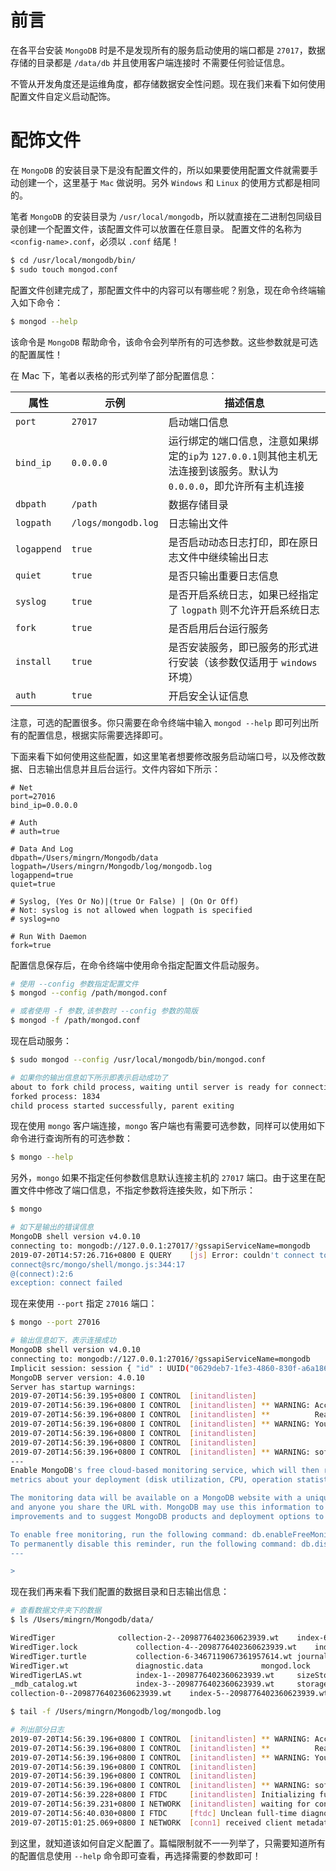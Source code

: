 # 前言

在各平台安装 `MongoDB` 时是不是发现所有的服务启动使用的端口都是 `27017`，数据存储的目录都是 `/data/db` 并且使用客户端连接时
不需要任何验证信息。

不管从开发角度还是运维角度，都存储数据安全性问题。现在我们来看下如何使用配置文件自定义启动配饰。

# 配饰文件

在 `MongoDB` 的安装目录下是没有配置文件的，所以如果要使用配置文件就需要手动创建一个，这里基于 `Mac` 做说明。另外 `Windows` 和
`Linux` 的使用方式都是相同的。

笔者 `MongoDB` 的安装目录为 `/usr/local/mongodb`，所以就直接在二进制包同级目录创建一个配置文件，该配置文件可以放置在任意目录。
配置文件的名称为 `<config-name>.conf`，必须以 `.conf` 结尾！

```bash
$ cd /usr/local/mongodb/bin/
$ sudo touch mongod.conf
```

配置文件创建完成了，那配置文件中的内容可以有哪些呢？别急，现在命令终端输入如下命令：

```bash
$ mongod --help
```

该命令是 `MongoDB` 帮助命令，该命令会列举所有的可选参数。这些参数就是可选的配置属性！

在 Mac 下，笔者以表格的形式列举了部分配置信息：

| 属性        | 示例                | 描述信息                                                     |
| ----------- | ------------------- | ------------------------------------------------------------ |
| `port`      | `27017`             | 启动端口信息                                                 |
| `bind_ip`   | `0.0.0.0`           | 运行绑定的端口信息，注意如果绑定的`ip`为 `127.0.0.1`则其他主机无法连接到该服务。默认为 `0.0.0.0`，即允许所有主机连接 |
| `dbpath`    | `/path`             | 数据存储目录                                                 |
| `logpath`   | `/logs/mongodb.log` | 日志输出文件                                                 |
| `logappend` | `true`              | 是否启动动态日志打印，即在原日志文件中继续输出日志           |
| `quiet`     | `true`              | 是否只输出重要日志信息                                       |
| `syslog`    | `true`              | 是否开启系统日志，如果已经指定了 `logpath` 则不允许开启系统日志 |
| `fork`      | `true`              | 是否启用后台运行服务                                         |
| `install`   | `true`              | 是否安装服务，即已服务的形式进行安装（该参数仅适用于 `windows` 环境） |
| `auth`      | `true`              | 开启安全认证信息                                             |


注意，可选的配置很多。你只需要在命令终端中输入 `mongod --help` 即可列出所有的配置信息，根据实际需要选择即可。

下面来看下如何使用这些配置，如这里笔者想要修改服务启动端口号，以及修改数据、日志输出信息并且后台运行。文件内容如下所示：

```profile
# Net
port=27016
bind_ip=0.0.0.0

# Auth
# auth=true

# Data And Log
dbpath=/Users/mingrn/Mongodb/data
logpath=/Users/mingrn/Mongodb/log/mongodb.log
logappend=true
quiet=true

# Syslog, (Yes Or No)|(true Or False) | (On Or Off)
# Not: syslog is not allowed when logpath is specified
# syslog=no

# Run With Daemon
fork=true
```

配置信息保存后，在命令终端中使用命令指定配置文件启动服务。

```bash
# 使用 --config 参数指定配置文件
$ mongod --config /path/mongod.conf

# 或者使用 -f 参数,该参数时 --config 参数的简版
$ mongod -f /path/mongod.conf
```

现在启动服务：

```bash
$ sudo mongod --config /usr/local/mongodb/bin/mongod.conf 

# 如果你的输出信息如下所示即表示启动成功了
about to fork child process, waiting until server is ready for connections.
forked process: 1834
child process started successfully, parent exiting
```

现在使用 `mongo` 客户端连接，`mongo` 客户端也有需要可选参数，同样可以使用如下命令进行查询所有的可选参数：

```bash
$ mongo --help
```

另外，`mongo` 如果不指定任何参数信息默认连接主机的 `27017` 端口。由于这里在配置文件中修改了端口信息，不指定参数将连接失败，如下所示：

```bash
$ mongo

# 如下是输出的错误信息
MongoDB shell version v4.0.10
connecting to: mongodb://127.0.0.1:27017/?gssapiServiceName=mongodb
2019-07-20T14:57:26.716+0800 E QUERY    [js] Error: couldn't connect to server 127.0.0.1:27017, connection attempt failed: SocketException: Error connecting to 127.0.0.1:27017 :: caused by :: Connection refused :
connect@src/mongo/shell/mongo.js:344:17
@(connect):2:6
exception: connect failed
```

现在来使用 `--port` 指定 `27016` 端口：

```bash
$ mongo --port 27016

# 输出信息如下，表示连接成功
MongoDB shell version v4.0.10
connecting to: mongodb://127.0.0.1:27016/?gssapiServiceName=mongodb
Implicit session: session { "id" : UUID("0629deb7-1fe3-4860-830f-a6a186748021") }
MongoDB server version: 4.0.10
Server has startup warnings: 
2019-07-20T14:56:39.195+0800 I CONTROL  [initandlisten] 
2019-07-20T14:56:39.196+0800 I CONTROL  [initandlisten] ** WARNING: Access control is not enabled for the database.
2019-07-20T14:56:39.196+0800 I CONTROL  [initandlisten] **          Read and write access to data and configuration is unrestricted.
2019-07-20T14:56:39.196+0800 I CONTROL  [initandlisten] ** WARNING: You are running this process as the root user, which is not recommended.
2019-07-20T14:56:39.196+0800 I CONTROL  [initandlisten] 
2019-07-20T14:56:39.196+0800 I CONTROL  [initandlisten] 
2019-07-20T14:56:39.196+0800 I CONTROL  [initandlisten] ** WARNING: soft rlimits too low. Number of files is 256, should be at least 1000
---
Enable MongoDB's free cloud-based monitoring service, which will then receive and display
metrics about your deployment (disk utilization, CPU, operation statistics, etc).

The monitoring data will be available on a MongoDB website with a unique URL accessible to you
and anyone you share the URL with. MongoDB may use this information to make product
improvements and to suggest MongoDB products and deployment options to you.

To enable free monitoring, run the following command: db.enableFreeMonitoring()
To permanently disable this reminder, run the following command: db.disableFreeMonitoring()
---

> 

```

现在我们再来看下我们配置的数据目录和日志输出信息：

```bash
# 查看数据文件夹下的数据
$ ls /Users/mingrn/Mongodb/data/

WiredTiger				collection-2--2098776402360623939.wt	index-6--2098776402360623939.wt
WiredTiger.lock				collection-4--2098776402360623939.wt	index-7-3467119067361957614.wt
WiredTiger.turtle			collection-6-3467119067361957614.wt	journal
WiredTiger.wt				diagnostic.data				mongod.lock
WiredTigerLAS.wt			index-1--2098776402360623939.wt		sizeStorer.wt
_mdb_catalog.wt				index-3--2098776402360623939.wt		storage.bson
collection-0--2098776402360623939.wt	index-5--2098776402360623939.wt
```

```bash
$ tail -f /Users/mingrn/Mongodb/log/mongodb.log 

# 列出部分日志
2019-07-20T14:56:39.196+0800 I CONTROL  [initandlisten] ** WARNING: Access control is not enabled for the database.
2019-07-20T14:56:39.196+0800 I CONTROL  [initandlisten] **          Read and write access to data and configuration is unrestricted.
2019-07-20T14:56:39.196+0800 I CONTROL  [initandlisten] ** WARNING: You are running this process as the root user, which is not recommended.
2019-07-20T14:56:39.196+0800 I CONTROL  [initandlisten] 
2019-07-20T14:56:39.196+0800 I CONTROL  [initandlisten] 
2019-07-20T14:56:39.196+0800 I CONTROL  [initandlisten] ** WARNING: soft rlimits too low. Number of files is 256, should be at least 1000
2019-07-20T14:56:39.228+0800 I FTDC     [initandlisten] Initializing full-time diagnostic data capture with directory '/Users/mingrn/Mongodb/data/diagnostic.data'
2019-07-20T14:56:39.231+0800 I NETWORK  [initandlisten] waiting for connections on port 27016
2019-07-20T14:56:40.030+0800 I FTDC     [ftdc] Unclean full-time diagnostic data capture shutdown detected, found interim file, some metrics may have been lost. OK
2019-07-20T15:01:25.069+0800 I NETWORK  [conn1] received client metadata from 127.0.0.1:64595 conn1: { application: { name: "MongoDB Shell" }, driver: { name: "MongoDB Internal Client", version: "4.0.10" }, os: { type: "Darwin", name: "Mac OS X", architecture: "x86_64", version: "18.6.0" } }

```

到这里，就知道该如何自定义配置了。篇幅限制就不一一列举了，只需要知道所有的配置信息使用 `--help` 命令即可查看，再选择需要的参数即可！